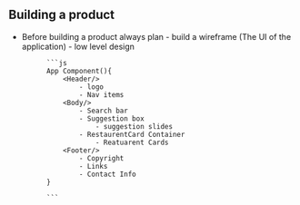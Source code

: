 ## Building a product
- Before building a product always plan
        - build a wireframe (The UI of the application)
        - low level design

            ```js
            App Component(){
                <Header/>
                    - logo
                    - Nav items
                <Body/>
                    - Search bar
                    - Suggestion box
                        - suggestion slides
                    - RestaurentCard Container
                        - Reatuarent Cards
                <Footer/>
                    - Copyright
                    - Links
                    - Contact Info
            }
            
            ```

